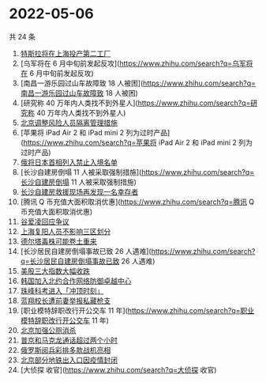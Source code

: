 # 2022-05-06

共 24 条

<!-- BEGIN ZHIHUSEARCH -->
<!-- 最后更新时间 Fri May 06 2022 11:32:16 GMT+0800 (China Standard Time) -->
1. [特斯拉将在上海投产第二工厂](https://www.zhihu.com/search?q=特斯拉将在上海投产第二工厂)
1. [乌军将在 6 月中旬前发起反攻](https://www.zhihu.com/search?q=乌军将在 6 月中旬前发起反攻)
1. [南昌一游乐园过山车故障致 18 人被困](https://www.zhihu.com/search?q=南昌一游乐园过山车故障致 18 人被困)
1. [研究称 40 万年内人类找不到外星人](https://www.zhihu.com/search?q=研究称 40 万年内人类找不到外星人)
1. [北京调整风险人员隔离管理措施](https://www.zhihu.com/search?q=北京调整风险人员隔离管理措施)
1. [苹果将 iPad Air 2 和 iPad mini 2 列为过时产品](https://www.zhihu.com/search?q=苹果将 iPad Air 2 和 iPad mini 2 列为过时产品)
1. [俄将日本首相列入禁止入境名单](https://www.zhihu.com/search?q=俄将日本首相列入禁止入境名单)
1. [长沙自建房倒塌 11 人被采取强制措施](https://www.zhihu.com/search?q=长沙自建房倒塌 11 人被采取强制措施)
1. [长沙自建房救援现场再发现一名幸存者](https://www.zhihu.com/search?q=长沙自建房救援现场再发现一名幸存者)
1. [腾讯 Q 币充值大面积取消优惠](https://www.zhihu.com/search?q=腾讯 Q 币充值大面积取消优惠)
1. [谷爱凌回应争议](https://www.zhihu.com/search?q=谷爱凌回应争议)
1. [上海复阳人员不影响三区划分](https://www.zhihu.com/search?q=上海复阳人员不影响三区划分)
1. [德尔塔毒株可能卷土重来](https://www.zhihu.com/search?q=德尔塔毒株可能卷土重来)
1. [长沙居民自建房倒塌事故已致 26 人遇难](https://www.zhihu.com/search?q=长沙居民自建房倒塌事故已致 26 人遇难)
1. [美股三大指数大幅收跌](https://www.zhihu.com/search?q=美股三大指数大幅收跌)
1. [韩国加入北约合作网络防御卓越中心](https://www.zhihu.com/search?q=韩国加入北约合作网络防御卓越中心)
1. [珠峰科考进入「冲顶时刻」](https://www.zhihu.com/search?q=珠峰科考进入「冲顶时刻」)
1. [蓝翔校长遭前妻举报私藏枪支](https://www.zhihu.com/search?q=蓝翔校长遭前妻举报私藏枪支)
1. [职业模特辞职改行开公交车 11 年](https://www.zhihu.com/search?q=职业模特辞职改行开公交车 11 年)
1. [北京加强公厕消杀](https://www.zhihu.com/search?q=北京加强公厕消杀)
1. [普京和马克龙通话超过两个小时](https://www.zhihu.com/search?q=普京和马克龙通话超过两个小时)
1. [俄罗斯阅兵彩排多款战机亮相](https://www.zhihu.com/search?q=俄罗斯阅兵彩排多款战机亮相)
1. [北京部分地铁出入口因疫情封闭](https://www.zhihu.com/search?q=北京部分地铁出入口因疫情封闭)
1. [大侦探 收官](https://www.zhihu.com/search?q=大侦探 收官)
<!-- END ZHIHUSEARCH -->
